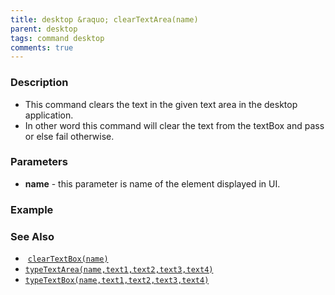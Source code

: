 ```yaml
---
title: desktop &raquo; clearTextArea(name)
parent: desktop
tags: command desktop
comments: true
---
```


### Description

- This command clears the text in the given text area in the desktop application.
- In other word this command will clear the text from the textBox and pass or else fail otherwise.

### Parameters

- **name** - this parameter is name of the element displayed in UI.

### Example


### See Also

-  [`clearTextBox(name)`](clearTextBox(name))
- [`typeTextArea(name,text1,text2,text3,text4)`](typeTextArea(name,text1,text2,text3,text4))
- [`typeTextBox(name,text1,text2,text3,text4)`](typeTextBox(name,text1,text2,text3,text4))